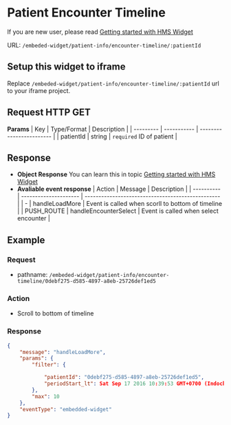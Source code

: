 # Patient Encounter Timeline

If you are new user, please read [Getting started with HMS Widget](/embeded-widget?widget=get-started)


URL: `/embeded-widget/patient-info/encounter-timeline/:patientId`

## Setup this widget to iframe
Replace `/embeded-widget/patient-info/encounter-timeline/:patientId` url to your iframe project.

## Request HTTP GET
**Params**
| Key       | Type/Format | Description              |
| --------- | ----------- | ------------------------ |
| patientId | string      | `required` ID of patient |

## Response
- **Object Response**
    You can learn this in topic [Getting started with HMS Widget](/embeded-widget?widget=get-started)
- **Avaliable event response**
   | Action     | Message               | Description                                       |
   | ---------- | --------------------- | ------------------------------------------------- |
   | -          | handleLoadMore        | Event is called when scorll to bottom of timeline |
   | PUSH_ROUTE | handleEncounterSelect | Event is called when select encounter             |

## Example

### Request
 - pathname: `/embeded-widget/patient-info/encounter-timeline/0debf275-d585-4897-a8eb-25726def1ed5` 

### Action
 - Scroll to bottom of timeline

### Response
```json
{
    "message": "handleLoadMore",
    "params": {
        "filter": {

            "patientId": "0debf275-d585-4897-a8eb-25726def1ed5",
            "periodStart_lt": Sat Sep 17 2016 10:39:53 GMT+0700 (Indochina Time),
        },
        "max": 10
    },
    "eventType": "embedded-widget"
}
```
